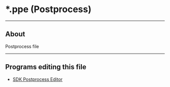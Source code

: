 # *.ppe (Postprocess)

___

## About

Postprocess file

___

## Programs editing this file

- [SDK Postprocess Editor](../../modding-tools/sdk/postprocess-editor/postprocess-editor.md)
